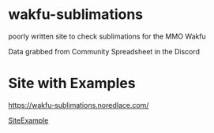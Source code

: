 # wakfu-sublimations
poorly written site to check sublimations for the MMO Wakfu

Data grabbed from Community Spreadsheet in the Discord

# Site with Examples

https://wakfu-sublimations.noredlace.com/

[SiteExample](/docs/SiteExample.png)

